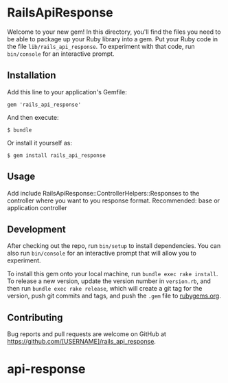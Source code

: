 # RailsApiResponse

Welcome to your new gem! In this directory, you'll find the files you need to be able to package up your Ruby library into a gem. Put your Ruby code in the file `lib/rails_api_response`. To experiment with that code, run `bin/console` for an interactive prompt.

## Installation

Add this line to your application's Gemfile:

```rails
gem 'rails_api_response'
```

And then execute:

    $ bundle

Or install it yourself as:

    $ gem install rails_api_response

## Usage

Add include RailsApiResponse::ControllerHelpers::Responses to the controller where you want to you response format. Recommended: base or application controller

## Development

After checking out the repo, run `bin/setup` to install dependencies. You can also run `bin/console` for an interactive prompt that will allow you to experiment.

To install this gem onto your local machine, run `bundle exec rake install`. To release a new version, update the version number in `version.rb`, and then run `bundle exec rake release`, which will create a git tag for the version, push git commits and tags, and push the `.gem` file to [rubygems.org](https://rubygems.org).

## Contributing

Bug reports and pull requests are welcome on GitHub at https://github.com/[USERNAME]/rails_api_response.

# api-response
